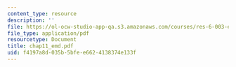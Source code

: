 ```yaml
---
content_type: resource
description: ''
file: https://ol-ocw-studio-app-qa.s3.amazonaws.com/courses/res-6-003-electromechanical-dynamics-spring-2009/f4197a8d035b5bfee6624138374e133f_chap11_emd.pdf
file_type: application/pdf
resourcetype: Document
title: chap11_emd.pdf
uid: f4197a8d-035b-5bfe-e662-4138374e133f
---
```

